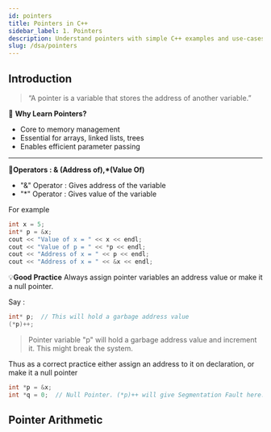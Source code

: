 ```yaml
---
id: pointers
title: Pointers in C++
sidebar_label: 1. Pointers
description: Understand pointers with simple C++ examples and use-cases.
slug: /dsa/pointers
---
```


## Introduction
> “A pointer is a variable that stores the address of another variable.”

🧠 **Why Learn Pointers?**

- Core to memory management
- Essential for arrays, linked lists, trees
- Enables efficient parameter passing

---

📝**Operators : & (Address of),\*(Value Of)**
 - "&" Operator : Gives address of the variable
 - "*" Operator : Gives value of the variable

For example
```cpp
int x = 5;
int* p = &x;
cout << "Value of x = " << x << endl;
cout << "Value of p = " << *p << endl;
cout << "Address of x = " << p << endl;
cout << "Address of x = " << &x << endl;
```

💡**Good Practice**
Always assign pointer variables an address value or make it a null pointer. 

Say : 
```cpp
int* p;  // This will hold a garbage address value
(*p)++;
```
> Pointer variable "p" will hold a garbage address value and increment it. This might break the system.

Thus as a correct practice either assign an address to it on declaration, or make it a null pointer

```cpp
int *p = &x;
int *q = 0;  // Null Pointer. (*p)++ will give Segmentation Fault here.
```

## Pointer Arithmetic
<add a small lesson here>